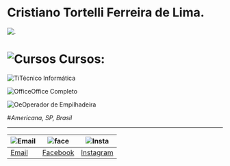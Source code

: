 # Cristiano Tortelli Ferreira de Lima.
![.](http://learncodeonline.in/mascot.png)
# ![Cursos](https://dl1.cbsistatic.com/i/2016/07/08/c32c6f41-6b7a-419b-a942-5dfe6eae6ead/bc2e54b5d78919690e384659579b1328/imgingest-1588914539512456519.png) Cursos:


![Ti](https://static.xx.fbcdn.net/images/emoji.php/v9/f33/1/16/2705.png)Técnico Informática

![Office](https://static.xx.fbcdn.net/images/emoji.php/v9/f33/1/16/2705.png)Office Completo

![Oe](https://static.xx.fbcdn.net/images/emoji.php/v9/f33/1/16/2705.png)Operador de Empilhadeira


#*Americana, SP, Brasil* 
***
|![Email](http://freedownloadscenter.com/icons/png/32/1670/1670360.png)|![face](https://www.visiblelogic.com/blog/wp-content/uploads/2012/11/facebook_32.png)|![Insta](http://iradex.net/wp-content/uploads/2018/10/instagram-logo.png)|
|------|---------|----------|
|[Email](mailto:hoornettmonster@gmail.com)|[Facebook](https://www.facebook.com/tortellee)|[Instagram](https://www.instagram.com/cristiano.tortellii/)
         
